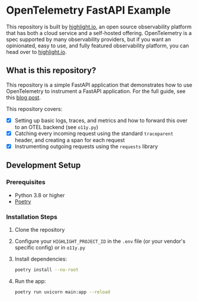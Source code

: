 # OpenTelemetry FastAPI Example

This repository is built by [highlight.io](https://highlight.io), an open source observability platform that has both a cloud service and a self-hosted offering. OpenTelemetry is a spec supported by many observability providers, but if you want an opinionated, easy to use, and fully featured observability platform, you can head over to [highlight.io](https://highlight.io).

## What is this repository?

This repository is a simple FastAPI application that demonstrates how to use OpenTelemetry to instrument a FastAPI application. For the full guide, see this [blog post](https://www.highlight.io/blog/the-complete-guide-to-python-and-opentelemetry).  

This repository covers:
- [x] Setting up basic logs, traces, and metrics and how to forward this over to an OTEL backend (see `o11y.py`)
- [x] Catching every incoming request using the standard `traceparent` header, and creating a span for each request
- [x] Instrumenting outgoing requests using the `requests` library

## Development Setup

### Prerequisites
- Python 3.8 or higher
- [Poetry](https://python-poetry.org/docs/#installation)

### Installation Steps
1. Clone the repository
2. Configure your `HIGHLIGHT_PROJECT_ID` in the `.env` file (or your vendor's specific config) or in `o11y.py`
3. Install dependencies:
   ```bash
   poetry install --no-root
   ```

4. Run the app:
   ```bash
   poetry run uvicorn main:app --reload
   ```